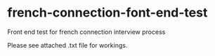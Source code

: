 # french-connection-font-end-test
Front end test for french connection interview process

Please see attached .txt file for workings.



